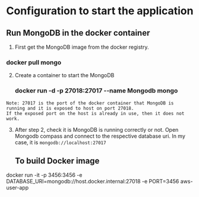 # Configuration to start the application
## Run MongoDB in the docker container
  1. First get the MongoDB image from the docker registry.
  ### docker pull mongo

  2. Create a container to start the MongoDB
      ### docker run -d -p 27018:27017 --name Mongodb mongo
    Note: 27017 is the port of the docker container that MongoDB is running and it is exposed to host on port 27018.
    If the exposed port on the host is already in use, then it does not work.

  3. After step 2, check it is MongoDB is running correctly or not. Open Mongodb compass and connect to the 
     respective database uri. In my case, it is `mongodb://localhost:27017`

      ## To build Docker image
  docker run -it -p 3456:3456 -e DATABASE_URI=mongodb://host.docker.internal:27018 -e PORT=3456 aws-user-app
